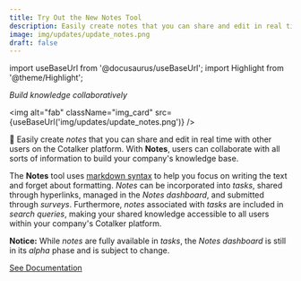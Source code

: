 ```yaml
---
title: Try Out the New Notes Tool
description: Easily create notes that you can share and edit in real time with other users on the Cotalker platform. With Notes, users can collaborate with all sorts of information to build your company's knowledge base. The Notes tool uses markdown syntax to help you focus on writing the text and forget about formatting. Notes can be incorporated into tasks, shared through hyperlinks, managed in the Notes dashboard, and submitted through surveys. Furthermore, notes associated with tasks are included in search queries, making your shared knowledge accessible to all users within your company's Cotalker platform.
image: img/updates/update_notes.png
draft: false
---
```


import useBaseUrl from '@docusaurus/useBaseUrl'; 
import Highlight from '@theme/Highlight';

<div className="align-center">
<div className="card">
<div className="card__header">

<span className="hero__subtitle"><em>

Build knowledge collaboratively

</em></span>

</div>
<div className="card__image">

<img alt="fab" className="img_card" src={useBaseUrl('img/updates/update_notes.png')} />
<br/>

</div>
<div className="card__body">

📝 Easily create _notes_ that you can share and edit in real time with other users on the Cotalker platform. With **Notes**, users can collaborate with all sorts of information to build your company's knowledge base. 

The **Notes** tool uses [markdown syntax](/docs/documentation/client/notes_markdown) to help you focus on writing the text and forget about formatting. _Notes_ can be incorporated into _tasks_, shared through hyperlinks, managed in the _Notes dashboard_, and submitted through _surveys_. Furthermore, _notes_ associated with _tasks_ are included in _search queries_, making your shared knowledge accessible to all users within your company's Cotalker platform.

**Notice:** While _notes_ are fully available in _tasks_, the _Notes dashboard_ is still in its _alpha_ phase and is subject to change.

</div>
<div className="card__footer text-center align-padding-center">

<a className="button button--info button--block" href="/docs/documentation/client/notes">See Documentation</a>
<br/>

</div>
</div>
</div>
